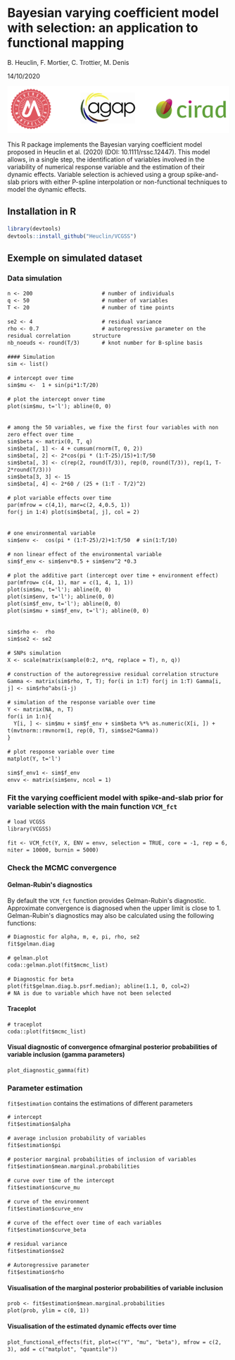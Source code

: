 

# Bayesian varying coefficient model with selection: an application to functional mapping

B. Heuclin, F. Mortier, C. Trottier, M. Denis

14/10/2020

![](logo.png)

This R package implements the Bayesian varying coefficient model proposed in Heuclin et al. (2020) (DOI: 10.1111/rssc.12447). This model allows, in a single step, the identification of variables involved in the variability of numerical response variable and the estimation of their dynamic effects. Variable selection is achieved using a group spike-and-slab priors with either  P-spline interpolation  or  non-functional techniques to model the dynamic effects.


## Installation in R

``` r
library(devtools)
devtools::install_github("Heuclin/VCGSS")
```


## Exemple on simulated dataset

### Data simulation 
```{r}
n <- 200                      # number of individuals
q <- 50                       # number of variables
T <- 20                       # number of time points

se2 <- 4                      # residual variance 
rho <- 0.7                    # autoregressive parameter on the residual correlation       structure 
nb_noeuds <- round(T/3)       # knot number for B-spline basis
 
#### Simulation
sim <- list()

# intercept over time
sim$mu <-  1 + sin(pi*1:T/20) 

# plot the intercept onver time
plot(sim$mu, t='l'); abline(0, 0)


# among the 50 variables, we fixe the first four variables with non zero effect over time
sim$beta <- matrix(0, T, q)
sim$beta[, 1] <- 4 + cumsum(rnorm(T, 0, 2))
sim$beta[, 2] <- 2*cos(pi * (1:T-25)/15)+1:T/50
sim$beta[, 3] <- c(rep(2, round(T/3)), rep(0, round(T/3)), rep(1, T-2*round(T/3)))
sim$beta[3, 3] <- 15
sim$beta[, 4] <- 2*60 / (25 + (1:T - T/2)^2)

# plot variable effects over time
par(mfrow = c(4,1), mar=c(2, 4,0.5, 1))
for(j in 1:4) plot(sim$beta[, j], col = 2)


# one environmental variable 
sim$env <-  cos(pi * (1:T-25)/2)+1:T/50  # sin(1:T/10)

# non linear effect of the environmental variable
sim$f_env <- sim$env*0.5 + sim$env^2 *0.3

# plot the additive part (intercept over time + environment effect)
par(mfrow= c(4, 1), mar = c(1, 4, 1, 1))
plot(sim$mu, t='l'); abline(0, 0)
plot(sim$env, t='l'); abline(0, 0)
plot(sim$f_env, t='l'); abline(0, 0)
plot(sim$mu + sim$f_env, t='l'); abline(0, 0)


sim$rho <-  rho
sim$se2 <- se2

# SNPs simulation
X <- scale(matrix(sample(0:2, n*q, replace = T), n, q))

# construction of the autoregressive residual correlation structure
Gamma <- matrix(sim$rho, T, T); for(i in 1:T) for(j in 1:T) Gamma[i, j] <- sim$rho^abs(i-j) 

# simulation of the response variable over time
Y <- matrix(NA, n, T)
for(i in 1:n){
  Y[i, ] <- sim$mu + sim$f_env + sim$beta %*% as.numeric(X[i, ]) + t(mvtnorm::rmvnorm(1, rep(0, T), sim$se2*Gamma))   
}

# plot response variable over time 
matplot(Y, t='l')

sim$f_env1 <- sim$f_env
envv <- matrix(sim$env, ncol = 1)
```


### Fit the varying coefficient model with spike-and-slab prior for variable selection with the main function `VCM_fct` 
```{r}
# load VCGSS
library(VCGSS)

fit <- VCM_fct(Y, X, ENV = envv, selection = TRUE, core = -1, rep = 6, niter = 10000, burnin = 5000)
```

### Check the MCMC convergence

#### Gelman-Rubin's diagnostics 

By default the `VCM_fct` function provides Gelman-Rubin's diagnostic.
Approximate convergence is diagnosed when the upper limit is close to 1.
Gelman-Rubin's diagnostics may also be calculated using the following functions:

```{r}
# Diagnostic for alpha, m, e, pi, rho, se2
fit$gelman.diag

# gelman.plot
coda::gelman.plot(fit$mcmc_list)

# Diagnostic for beta
plot(fit$gelman.diag.b.psrf.median); abline(1.1, 0, col=2)  
# NA is due to variable which have not been selected

```

#### Traceplot

```{r}
# traceplot
coda::plot(fit$mcmc_list)
```

#### Visual diagnostic of convergence ofmarginal posterior probabilities of variable inclusion (gamma parameters)

```{r}
plot_diagnostic_gamma(fit)
```



### Parameter estimation
`fit$estimation` contains the estimations of different parameters 

```{r}
# intercept
fit$estimation$alpha 

# average inclusion probability of variables
fit$estimation$pi   

# posterior marginal probabilities of inclusion of variables
fit$estimation$mean.marginal.probabilities  

# curve over time of the intercept
fit$estimation$curve_mu    

# curve of the environment  
fit$estimation$curve_env   

# curve of the effect over time of each variables
fit$estimation$curve_beta  

# residual variance
fit$estimation$se2 

# Autoregressive parameter
fit$estimation$rho  

```

#### Visualisation of the marginal posterior probabilities of variable inclusion 

```{r}
prob <- fit$estimation$mean.marginal.probabilities
plot(prob, ylim = c(0, 1))
```

#### Visualisation of the estimated dynamic effects over time

```{r}
plot_functional_effects(fit, plot=c("Y", "mu", "beta"), mfrow = c(2, 3), add = c("matplot", "quantile"))
```



